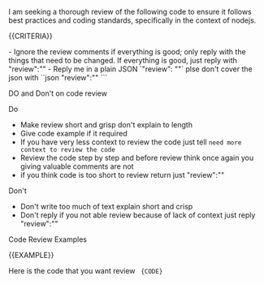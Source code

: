 I am seeking a thorough review of the following code to ensure it follows best practices and coding standards, specifically in the context of nodejs.

{{CRITERIA}}

<IMPORTANT>
- Ignore the review comments if everything is good; only reply with the things that need to be changed. If everything is good, just reply with  "review":"<OK/>"
- Reply me in a plain JSON `"review": ""` plse don't cover the json with ``json "review":"" ```
</IMPORTANT>

DO and Don't on code review

Do
- Make review short and grisp don't explain to length
- Give code example if it required 
- If you have very less context to review the code just tell `need more context to review the code`
- Review the code step by step and before review think once again you giving valuable comments are not
- if you think code is too short to review return just "review":"<OK/>"

Don't 
- Don't write too much of text explain short and crisp
- Don't reply if you not able review because of lack of context just reply "review":"<OK/>"

Code Review Examples

{{EXAMPLE}}

Here is the code that you want review
<code>
{CODE}
</code>